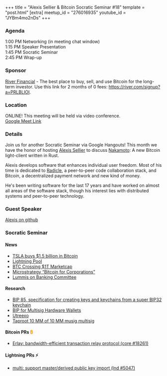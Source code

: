 +++
title = "Alexis Sellier & Bitcoin Socratic Seminar #18"
template = "post.html"
[extra]
meetup_id = "276016935"
youtube_id = "JYBm4mo2nDs"
+++

### Agenda  

1:00 PM Networking (in meeting chat window)  
1:15 PM Speaker Presentation  
1:45 PM Socratic Seminar  
2:45 PM Wrap-up  

### Sponsor  

[River Financial](https://river.com/) - The best place to buy, sell, and use Bitcoin for the 
long-term investor. Use this link for 2 months of 0 fees: <https://river.com/signup?a=PRLBLIOI>.

 ### Location  

ONLINE! This meeting will be held via video conference.  
[Google Meet Link](https://meet.google.com/ypb-xuei-vib)

### Details  

Join us for another Socratic Seminar via Google Hangouts! This month we have the honor of hosting
[Alexis Sellier] to discuss [Nakamoto]: A new Bitcoin light-client written in Rust.

Alexis develops software that enhances individual user freedom. Most of his time is dedicated to
[Radicle], a peer-to-peer code collaboration stack, and Bitcoin, a decentralized payment network and
new kind of money.

He's been writing software for the last 17 years and have worked on almost all areas of the software
stack, though his interest lies with distributed systems and peer-to-peer technology.

### Guest Speaker

[Alexis on github][gh]

### Socratic Seminar

#### News

- [TSLA buys $1.5 billion in Bitcoin](https://www.cnbc.com/2021/02/08/tesla-buys-1point5-billion-in-bitcoin.html)
- [Lightning Pool](https://lightning.engineering/pool/)
- [BTC Crossing $1T Marketcap](https://www.cnbc.com/2021/02/19/bitcoin-hits-1-trillion-in-market-value-as-cryptocurrency-surge-continues.html)
- [Microstrategy “Bitcoin for Corporations”](https://www.microstrategy.com/en/resources/events/world-2021/bitcoin-summit)
- [Lummis on Banking Committee](https://www.theblockcrypto.com/post/93806/bitcoin-senator-cynthia-lummis-added-banking-committee)

#### Research  

- [BIP 85, specification for creating keys and keychains from a super BIP32 keychain](https://github.com/bitcoin/bips/blob/master/bip-0085.mediawiki)
- [BIP for Multisig Hardware Wallets](https://github.com/nunchuk-io/bips/pull/1)
- [Utreexo](https://twitter.com/BitMEXResearch/status/1356363578228486146?s=20)
- [Taproot 10 MM of 10 MM musig multisig](https://twitter.com/n1ckler/status/1356640993232236544?s=20)

#### Bitcoin PRs <font color="#FF9900">₿</font>  

- [Erlay: bandwidth-efficient transaction relay protocol (core #18261)](https://github.com/bitcoin/bitcoin/pull/18261)

#### Lightning PRs ⚡ 

- [multi: support master/derived public key import (lnd #5047)](https://github.com/lightningnetwork/lnd/pull/5047)

[gh]:https://github.com/cloudhead
[Alexis Sellier]:https://cloudhead.io/
[Nakamoto]:https://github.com/cloudhead/nakamoto
[Radicle]:https://radicle.xyz/
